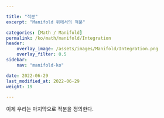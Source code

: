 ```yaml
---

title: "적분"
excerpt: "Manifold 위에서의 적분"

categories: [Math / Manifold]
permalink: /ko/math/manifold/Integration
header:
    overlay_image: /assets/images/Manifold/Integration.png
    overlay_filter: 0.5
sidebar: 
    nav: "manifold-ko"

date: 2022-06-29
last_modified_at: 2022-06-29
weight: 19

---
```


이제 우리는 마지막으로 적분을 정의한다.

